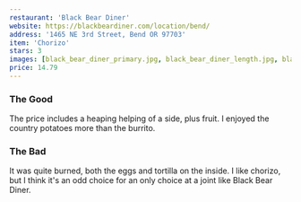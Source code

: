```yaml
---
restaurant: 'Black Bear Diner'
website: https://blackbeardiner.com/location/bend/
address: '1465 NE 3rd Street, Bend OR 97703'
item: 'Chorizo'
stars: 3
images: [black_bear_diner_primary.jpg, black_bear_diner_length.jpg, black_bear_diner_package.jpg]
price: 14.79
---
```


### The Good

The price includes a heaping helping of a side, plus fruit. I enjoyed the country potatoes more than the burrito.

### The Bad

It was quite burned, both the eggs and tortilla on the inside. I like chorizo, but I think it's an odd choice for an only choice at a joint like Black Bear Diner.
